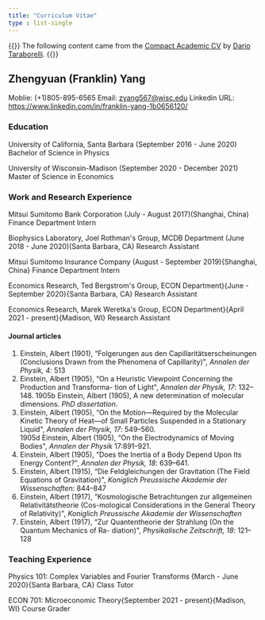 ```yaml
---
title: "Curriculum Vitae"
type : list-single
---
```

{{<block class="note">}}
The following content came from the [Compact Academic CV](https://www.latextemplates.com/template/compact-academic-cv) by [Dario Taraborelli](https://github.com/dartar).
{{<end>}}

## Zhengyuan (Franklin) Yang
Moblie: (+1)805-895-6565
Email: zyang567@wisc.edu
Linkedin URL: https://www.linkedin.com/in/franklin-yang-1b0656120/
  
### Education
University of California, Santa Barbara (September 2016 - June 2020)
  Bachelor of Science in Physics

University of Wisconsin-Madison (September 2020 - December 2021)
  Master of Science in Economics

### Work and Research Experience
  
Mitsui Sumitomo Bank Corporation (July - August 2017)(Shanghai, China)
  Finance Department Intern

Biophysics Laboratory, Joel Rothman's Group, MCDB Department (June 2018 - June 2020)(Santa Barbara, CA)
  Research Assistant

Mitsui Sumitomo Insurance Company (August - September 2019){Shanghai, China}
  Finance Department Intern

Economics Research, Ted Bergstrom's Group, ECON Department}{June - September 2020}{Santa Barbara, CA}
  Research Assistant

Economics Research, Marek Weretka's Group, ECON Department}{April 2021 - present}{Madison, WI}
  Research Assistant


#### Journal articles
1. Einstein, Albert (1901), “Folgerungen aus den Capillaritätserscheinungen (Conclusions Drawn from the Phenomena of Capillarity)", *Annalen der Physik, 4*: 513
2. Einstein, Albert (1905), “On a Heuristic Viewpoint Concerning the Production and Transforma- tion of Light", *Annalen der Physik, 17*: 132–148.
1905b Einstein, Albert (1905), A new determination of molecular dimensions. *PhD dissertation*.
3. Einstein, Albert (1905), “On the Motion—Required by the Molecular Kinetic Theory of Heat—of Small Particles Suspended in a Stationary Liquid", *Annalen der Physik, 17*: 549–560.\
1905d Einstein, Albert (1905), “On the Electrodynamics of Moving Bodies", *Annalen der Physik* 17:891–921.
4. Einstein, Albert (1905), “Does the Inertia of a Body Depend Upon Its Energy Content?", *Annalen der Physik, 18*: 639–641.
5. Einstein, Albert (1915), “Die Feldgleichungen der Gravitation (The Field Equations of Gravitation)", *Koniglich Preussische Akademie der Wissenschaften*: 844–847
6. Einstein, Albert (1917), “Kosmologische Betrachtungen zur allgemeinen Relativitätstheorie (Cos-mological Considerations in the General Theory of Relativity)", *Koniglich Preussische Akademie der Wissenschaften*
7. Einstein, Albert (1917), “Zur Quantentheorie der Strahlung (On the Quantum Mechanics of Ra- diation)", *Physikalische Zeitschrift, 18*: 121–128


### Teaching Experience
Physics 101: Complex Variables and Fourier Transforms {March - June 2020}{Santa Barbara, CA}
  Class Tutor
  
ECON 701: Microeconomic Theory{September 2021 - present}{Madison, WI}
  Course Grader
